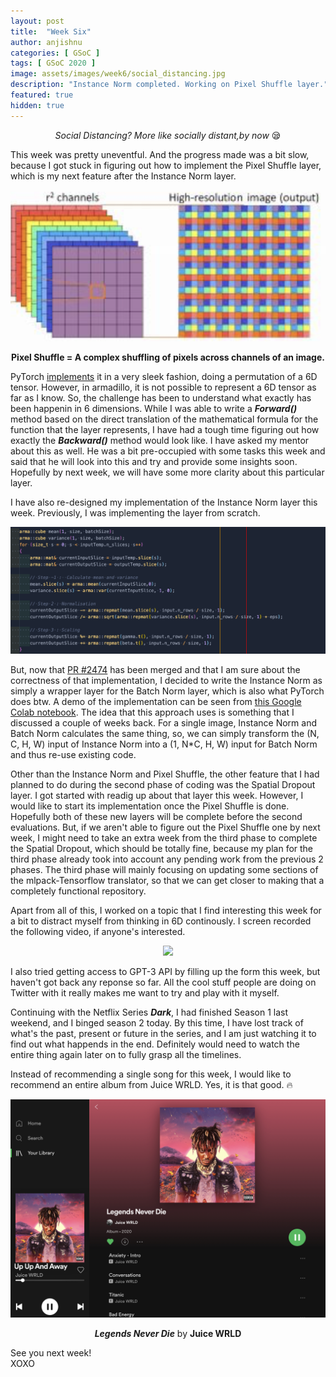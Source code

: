 ```yaml
---
layout: post
title:  "Week Six"
author: anjishnu
categories: [ GSoC ]
tags: [ GSoC 2020 ]
image: assets/images/week6/social_distancing.jpg
description: "Instance Norm completed. Working on Pixel Shuffle layer."
featured: true
hidden: true
---
```


<center><i>Social Distancing? More like socially distant,by now </i> 😪<p></p></center>

This week was pretty uneventful. And the progress made was a bit slow, because I
got stuck in figuring out how to implement the Pixel Shuffle layer, which is my
next feature after the Instance Norm layer.

<div align="center">
<img src="../assets/images/week6/pixel_shuffle.png">
<p><b>Pixel Shuffle = A complex shuffling of pixels across channels of an image.</b></p>
<p></p>
</div>

PyTorch [implements](https://github.com/pytorch/pytorch/pull/338/) it in a very
sleek fashion, doing a permutation of a 6D tensor. However, in armadillo, it is
not possible to represent a 6D tensor as far as I know. So, the challenge has
been to understand what exactly has been happenin in 6 dimensions. While I was
able to write a ***Forward()*** method based on the direct translation of the
mathematical formula for the function that the layer represents, I have had a
tough time figuring out how exactly the ***Backward()*** method would look like. I
have asked my mentor about this as well. He was a bit pre-occupied with some
tasks this week and said that he will look into this and try and provide some
insights soon. Hopefully by next week, we will have some more clarity about this
particular layer.

I have also re-designed my implementation of the Instance
Norm layer this week. Previously, I was implementing the layer from scratch.

<div align="center">
<img src="../assets/images/week6/pure.png">
<p></p>
</div>

But, now that [PR #2474](https://github.com/mlpack/mlpack/pull/2474) has been
merged and that I am sure about the correctness of that implementation, I
decided to write the Instance Norm as simply a wrapper layer for the Batch Norm
layer, which is also what PyTorch does btw. A demo of the implementation can be
seen from [this Google Colab notebook](https://colab.research.google.com/drive/18E8a-LTHFOpqa6w53vOsjRz7nbRHLvaf?usp=sharing).
The idea that this approach uses is something that I discussed a couple of weeks
back. For a single image, Instance Norm and Batch Norm calculates the same
thing, so, we can simply transform the (N, C, H, W) input of Instance Norm into
a (1, N*C, H, W) input for Batch Norm and thus re-use existing code.

Other than the Instance Norm and Pixel Shuffle, the other feature that I had
planned to do during the second phase of coding was the Spatial Dropout layer. I
got started with readig up about that layer this week. However, I would like to
start its implementation once the Pixel Shuffle is done. Hopefully both of these
new layers will be complete before the second evaluations. But, if we aren't
able to figure out the Pixel Shuffle one by next week, I might need to take an
extra week from the third phase to complete the Spatial Dropout, which should be
totally fine, because my plan for the third phase already took into account
any pending work from the previous 2 phases. The third phase will mainly
focusing on updating some sections of the mlpack-Tensorflow translator, so that
we can get closer to making that a completely functional repository.

Apart from all of this, I worked on a topic that I find interesting this week
for a bit to distract myself from thinking in 6D continously. I screen recorded
the following video, if anyone's interested.

<!--
[![Watch the video](https://i.ytimg.com/vi/rn4R3UW0oAc/maxresdefault.jpg)](https://www.youtube.com/watch?v=rn4R3UW0oAc)
<center><b><i>Continuous Collision Detection in Real time (click the image to view on YouTube)</i></b></center>
<p></p>
-->

<div align="center">
<img src="../assets/images/week6/graphics_renders.gif">
<p></p>
</div>

I also tried getting access to GPT-3 API by filling up the form this week, but
haven't got back any reponse so far. All the cool stuff people are doing on
Twitter with it really makes me want to try and play with it myself.

Continuing with the Netflix Series ***Dark***, I had finished Season 1 last weekend,
and I binged season 2 today. By this time, I have lost track of what's the
past, present or future in the series, and I am just watching it to find out
what happends in the end. Definitely would need to watch the entire thing again
later on to fully grasp all the timelines.

Instead of recommending a single song for this week, I would like to recommend
an entire album from Juice WRLD. Yes, it is that good. 🔥

<div align="center">
<img src="../assets/images/week6/song.jpeg">
<p><b><i>Legends Never Die</i></b> by <b>Juice WRLD</b></p>
</div>

See you next week!<br>
XOXO
